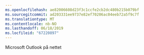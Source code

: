 ```yaml
---
ms.openlocfilehash: ae82006608d23f3c1ccfe2cb2dc480b215b079bf
ms.sourcegitcommit: ad203331ee9737e82ef70206ac04eeb72a5f9c7f
ms.translationtype: MT
ms.contentlocale: nb-NO
ms.lasthandoff: 06/18/2019
ms.locfileid: "67220897"
---
```

Microsoft Outlook på nettet